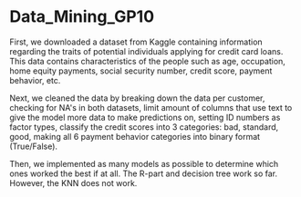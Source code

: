 # Data_Mining_GP10

First, we downloaded a dataset from Kaggle containing information regarding the traits of potential individuals applying for credit card loans. This data contains characteristics of the people such as age, occupation, home equity payments, social security number, credit score, payment behavior, etc.

Next, we cleaned the data by breaking down the data per customer, checking for NA's in both datasets, limit amount of columns that use text to give the model more data to make predictions on, setting ID numbers as factor types, classify the credit scores into 3 categories: bad, standard, good, making all 6 payment behavior categories into binary format (True/False).

Then, we implemented as many models as possible to determine which ones worked the best if at all. The R-part and decision tree work so far. However, the KNN does not work.
